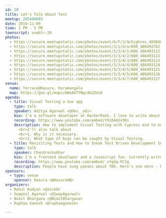 ```yaml
---
id: 20
title: Let's Talk About Test
meetup: 265498083
date: 2019-11-09
time: 2 PM - 5 PM
townscript: vueblr-20
photos:
  - https://secure.meetupstatic.com/photos/event/6/f/3/9/highres_485848473.jpeg
  - https://secure.meetupstatic.com/photos/event/3/1/d/a/600_486492762.jpeg
  - https://secure.meetupstatic.com/photos/event/3/3/4/1/600_486493121.jpeg
  - https://secure.meetupstatic.com/photos/event/3/3/4/2/600_486493122.jpeg
  - https://secure.meetupstatic.com/photos/event/3/3/4/3/600_486493123.jpeg
  - https://secure.meetupstatic.com/photos/event/3/3/4/4/600_486493124.jpeg
  - https://secure.meetupstatic.com/photos/event/3/3/4/5/600_486493125.jpeg
  - https://secure.meetupstatic.com/photos/event/3/3/4/5/600_486493126.jpeg
  - https://secure.meetupstatic.com/photos/event/3/3/4/7/600_486493127.jpeg
venue:
  name: Terrace@Hasura, Koramangala
  map: https://goo.gl/maps/AWzAX7YNgc4bZZUv8
agenda:
  - title: Visual Testing a Vue app
    type: talk
    speaker: Aditya Agarwal <@dev__adi>
    bio: I'm a software developer at HackerRank. I love to write about tech and hang out on Twitter. 
    recording: https://www.youtube.com/embed/Y9iDAXUv5Rs
    description: How to implement Visual Testing with Cypress end to end framework.
      <br>I'll also talk about
      <br>1. Why is it necessary. 
      <br>2. What type of bugs can be caught by Visual Testing.
  - title: Revisiting Tests and How to Sneak Test Driven Development Into Your Work
    type: talk
    speaker: Chandrashekhar
    bio: I'm a frontend developer and a Javascript fan. Currently write Vue and vanilla JS at work, and play with React hooks at night. Evenings are for walks and coffees at Udupis of Bangalore.
    recording: https://www.youtube.com/embed/_vYqSq-PC3g
    description: People have sung paeans about TDD. Here's one more - but this time, we'll look at the "gotchas", useful workflows/patterns and a way to sneak TDD into your work when your team leaves no time for it in the planning. All in the context of Vue, Jest and the holy ghost of unit tests.
sponsors:
  - type: venue
    sponsor: Hasura <@HasuraHQ>
organizers:
  - Rahul Kadyan <@znck0>
  - Swapnil Agarwal <@SwapAgarwal>
  - Nimit Bhargava <@NimitBhargava>
  - Ruphaa Ganesh <@ruphaaganesh>

---
```


<EventPage />
